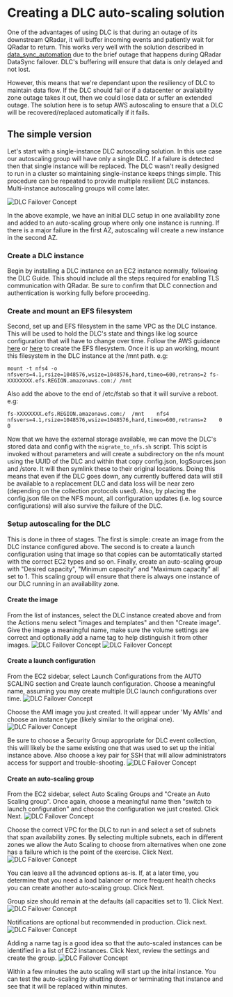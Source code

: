 # Creating a DLC auto-scaling solution
One of the advantages of using DLC is that during an outage of its downstream QRadar, it will buffer incoming events and patiently wait for QRadar to return. This works very well with the solution described in [data_sync_automation](https://github.com/ibm-security-intelligence/aws_qradar_availability/tree/main/data_sync_automation) due to the brief outage that happens during QRadar DataSync failover. DLC's buffering will ensure that data is only delayed and not lost.

However, this means that we're dependant upon the resiliency of DLC to maintain data flow. If the DLC should fail or if a datacenter or availability zone outage takes it out, then we could lose data or suffer an extended outage. The solution here is to setup AWS autoscaling to ensure that a DLC will be recovered/replaced automatically if it fails.

## The simple version
Let's start with a single-instance DLC autoscaling solution. In this use case our autoscaling group will have only a single DLC. If a failure is detected then that single instance will be replaced. The DLC wasn't really designed to run in a cluster so maintaining single-instance keeps things simple. This procedure can be repeated to provide multiple resilient DLC instances. Multi-instance autoscaling groups will come later.

![DLC Failover Concept](images/multi-az-dlc-simplified.png)

In the above example, we have an initial DLC setup in one availability zone and added to an auto-scaling group where only one instance is running. If there is a major failure in the first AZ, autoscaling will create a new instance in the second AZ.
### Create a DLC instance
Begin by installing a DLC instance on an EC2 instance normally, following the DLC Guide. This should include all the steps required for enabling TLS communication with QRadar. Be sure to confirm that DLC connection and authentication is working fully before proceeding.

### Create and mount an EFS filesystem
Second, set up and EFS filesystem in the same VPC as the DLC instance. This will be used to hold the DLC's state and things like log source configuration that will have to change over time. Follow the AWS guidance [here](https://aws.amazon.com/efs/getting-started/) or [here](https://aws.amazon.com/getting-started/tutorials/create-network-file-system/) to create the EFS filesystem. Once it is up an working, mount this filesystem in the DLC instance at the /mnt path. e.g:
```
mount -t nfs4 -o nfsvers=4.1,rsize=1048576,wsize=1048576,hard,timeo=600,retrans=2 fs-XXXXXXXX.efs.REGION.amazonaws.com:/ /mnt
```

Also add the above to the end of /etc/fstab so that it will survive a reboot. e.g:
```
fs-XXXXXXXX.efs.REGION.amazonaws.com:/	/mnt	nfs4	nfsvers=4.1,rsize=1048576,wsize=1048576,hard,timeo=600,retrans=2	0	0
```

Now that we have the external storage available, we can move the DLC's stored data and config with the `migrate_to_nfs.sh` script. This scipt is invoked without parameters and will create a subdirectory on the nfs mount using the UUID of the DLC and within that copy config.json, logSources.json and /store. It will then symlink these to their original locations. Doing this means that even if the DLC goes down, any currently buffered data will still be available to a replacement DLC and data loss will be near zero (depending on the collection protocols used). Also, by placing the config.json file on the NFS mount, all configuration updates (i.e. log source configurations) will also survive the failure of the DLC.

### Setup autoscaling for the DLC
This is done in three of stages. The first is simple: create an image from the DLC instance configured above. The second is to create a launch configuration using that image so that copies can be automtatically started with the correct EC2 types and so on. Finally, create an auto-scaling group with "Desired capacity", "Minimum capacity" and "Maximum capacity" all set to 1. This scaling group will ensure that there is always one instance of our DLC running in an availability zone.

#### Create the image
From the list of instances, select the DLC instance created above and from the Actions menu select "images and templates" and then "Create image". Give the image a meaningful name, make sure the volume settings are correct and optionally add a name tag to help distinguish it from other images.
![DLC Failover Concept](images/a001-create-image-menu.png)
![DLC Failover Concept](images/a002-create-image-name.png)

#### Create a launch configuration
From the EC2 sidebar, select Launch Configurations from the AUTO SCALING section and Create launch configuration. Choose a meaningful name, assuming you may create multiple DLC launch configurations over time.
![DLC Failover Concept](images/a003-launch-config-name.png)

Choose the AMI image you just created. It will appear under 'My AMIs' and choose an instance type (likely similar to the original one). 
![DLC Failover Concept](images/a004-launch-ami.png)

Be sure to choose a Security Group appropriate for DLC event collection, this will likely be the same existing one that was used to set up the initial instance above.  Also choose a key pair for SSH that will allow administrators access for support and trouble-shooting.
![DLC Failover Concept](images/a005-launch-sg-key.png)

#### Create an auto-scaling group
From the EC2 sidebar, select Auto Scaling Groups and "Create an Auto Scaling group". Once again, choose a meaningful name then "switch to launch configuration" and choose the configuration we just created. Click Next.
![DLC Failover Concept](images/a005-group-name-config.png)

Choose the correct VPC for the DLC to run in and select a set of subnets that span availability zones. By selecting multiple subnets, each in different zones we allow the Auto Scaling to choose from alternatives when one zone has a failure which is the point of the exercise. Click Next.
![DLC Failover Concept](images/a007-group-subnets.png)

You can leave all the advanced options as-is. If, at a later time, you determine that you need a load balancer or more frequent health checks you can create another auto-scaling group. Click Next.

Group size should remain at the defaults (all capacities set to 1). Click Next.
![DLC Failover Concept](images/a008-group-size.png)

Notifications are optional but recommended in production. Click next.
![DLC Failover Concept](images/a009-group-notify.png)

Adding a name tag is a good idea so that the auto-scaled instances can be identified in a list of EC2 instances. Click Next, review the settings and create the group. 
![DLC Failover Concept](images/a010-group-tag.png)

Within a few minutes the auto scaling will start up the inital instance. You can test the auto-scaling by shutting down or terminating that instance and see that it will be replaced within minutes.

